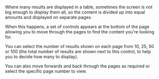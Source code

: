 Where many results are displayed in a table, sometimes the screen is not big enough to display them all, so the content is divided up into equal amounts and displayed on separate pages.  

When this happens, a set of controls appears at the bottom of the page allowing you to move through the pages to find the content you're looking for.  

You can select the number of results shown on each page from 10, 25, 50 or 100 (the total number of results are shown next to this control, to help you to decide how many to display).  

You can also move forwards and back through the pages as required or select the specific page number to view.
